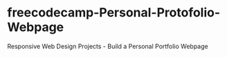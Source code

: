 # freecodecamp-Personal-Protofolio-Webpage
Responsive Web Design Projects - Build a Personal Portfolio Webpage

